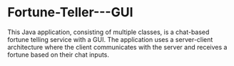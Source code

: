 # Fortune-Teller---GUI
This Java application, consisting of multiple classes, is a chat-based fortune telling service with a GUI. The application uses a server-client architecture where the client communicates with the server and receives a fortune based on their chat inputs.

